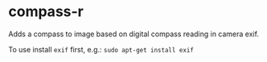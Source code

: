 # compass-r
Adds a compass to image based on digital compass reading in camera exif.

To use install ```exif``` first, e.g.:
```sudo apt-get install exif```
